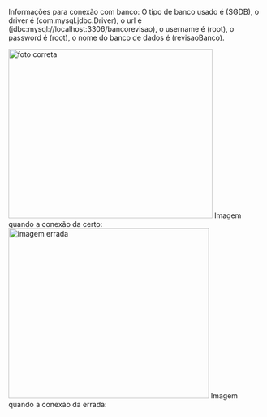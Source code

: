 Informações para conexão com banco:
O tipo de banco usado é (SGDB), o driver é (com.mysql.jdbc.Driver), o url é (jdbc:mysql://localhost:3306/bancorevisao), o username é (root),
o password é (root), o nome do banco de dados é (revisaoBanco).

<img width="402" height="333" alt="foto correta" src="https://github.com/user-attachments/assets/fd16a2f2-79b1-42ac-b5e5-0be1ef8f83cd" />
Imagem quando a conexão da certo: 

<img width="395" height="335" alt="imagem errada" src="https://github.com/user-attachments/assets/a33edc98-603f-48b7-96be-969fb182ed08" />
Imagem quando a conexão da errada:
